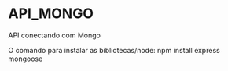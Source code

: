 # API_MONGO
API conectando com Mongo 

O comando para instalar as bibliotecas/node: npm install express mongoose

